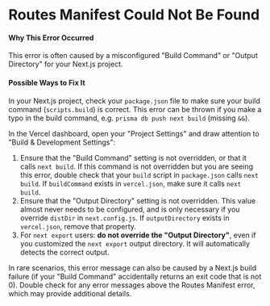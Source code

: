 # Routes Manifest Could Not Be Found

#### Why This Error Occurred

This error is often caused by a misconfigured "Build Command" or "Output Directory" for your Next.js project.

#### Possible Ways to Fix It

In your Next.js project, check your `package.json` file to make sure your build command (`scripts.build`) is correct. This error can be thrown if you make a typo in the build command, e.g. `prisma db push next build` (missing `&&`).

In the Vercel dashboard, open your "Project Settings" and draw attention to "Build & Development Settings":

1. Ensure that the "Build Command" setting is not overridden, or that it calls `next build`. If this command is not overridden but you are seeing this error, double check that your `build` script in `package.json` calls `next build`. If `buildCommand` exists in `vercel.json`, make sure it calls `next build`.
2. Ensure that the "Output Directory" setting is not overridden. This value almost never needs to be configured, and is only necessary if you override `distDir` in `next.config.js`. If `outputDirectory` exists in `vercel.json`, remove that property.
3. For `next export` users: **do not override the "Output Directory"**, even if you customized the `next export` output directory. It will automatically detects the correct output.

In rare scenarios, this error message can also be caused by a Next.js build failure (if your "Build Command" accidentally returns an exit code that is not 0).
Double check for any error messages above the Routes Manifest error, which may provide additional details.
